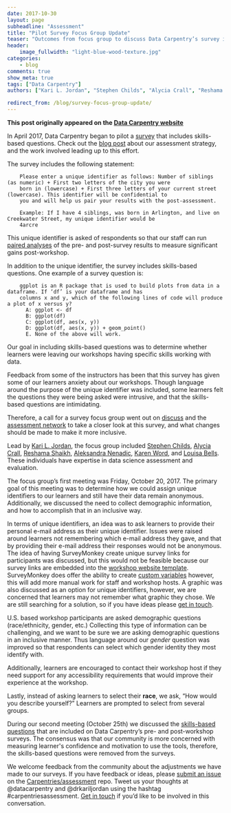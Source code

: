 ```yaml
---
date: 2017-10-30
layout: page
subheadline: "Assessment"
title: "Pilot Survey Focus Group Update"
teaser: "Outcomes from focus group to discuss Data Carpentry’s survey instruments"
header:
    image_fullwidth: "light-blue-wood-texture.jpg"
categories:
    - blog
comments: true
show_meta: true
tags: ["Data Carpentry"]
authors: ["Kari L. Jordan", "Stephen Childs", "Alycia Crall", "Reshama Shaikh", "Aleksandra Nenadic", "Karen Word", "Louisa Bells"]

redirect_from: /blog/survey-focus-group-update/
--- 
```


**This post originally appeared on the [Data Carpentry website](https://datacarpentry.org)**

In April 2017, Data Carpentry began to pilot a [survey](https://github.com/carpentries/assessment/blob/master/learner-assessment/documents/dc_presurvey_skillsbased.pdf) that includes skills-based questions. Check out the [blog post](http://www.datacarpentry.org/blog/long-term-assessment-strategy/) about our assessment strategy, and the work involved leading up to this effort.

The survey includes the following statement:

        Please enter a unique identifier as follows: Number of siblings (as numeric) + First two letters of the city you were       
        born in (lowercase) + First three letters of your current street (lowercase). This identifier will be confidential to 
        you and will help us pair your results with the post-assessment.
 
        Example: If I have 4 siblings, was born in Arlington, and live on Creekwater Street, my unique identifier would be 
        4arcre

This unique identifier is asked of respondents so that our staff can run [paired analyses](http://www.statstutor.ac.uk/resources/uploaded/paired-t-test.pdf) of the pre- and post-survey results to measure significant gains post-workshop.

In addition to the unique identifier, the survey includes skills-based questions. One example of a survey question is:

        ggplot is an R package that is used to build plots from data in a dataframe. If ‘df’ is your dataframe and has 
        columns x and y, which of the following lines of code will produce a plot of x versus y?
          A: ggplot <- df
          B: ggplot(df)
          C: ggplot(df, aes(x, y))
          D: ggplot(df, aes(x, y)) + geom_point()
          E. None of the above will work.

Our goal in including skills-based questions was to determine whether learners were leaving our workshops having specific skills working with data.

Feedback from some of the instructors has been that this survey has given some of our learners anxiety about our workshops. Though language around the purpose of the unique identifier was included, some learners felt the questions they were being asked were intrusive, and that the skills-based questions are intimidating. 

Therefore, a call for a survey focus group went out on [discuss](http://lists.software-carpentry.org/pipermail/discuss/2017-October/005486.html) and the [assessment network](https://docs.carpentries.org/topic_folders/assessment/assessment-network.html) to take a closer look at this survey, and what changes should be made to make it more inclusive.

Lead by [Kari L. Jordan](https://github.com/kariljordan), the focus group included [Stephen Childs](https://github.com/sechilds), [Alycia Crall](https://twitter.com/alycrall), [Reshama Shaikh](https://twitter.com/reshamas), [Aleksandra Nenadic](https://github.com/anenadic), [Karen Word](http://twitter.com/karen_word), and [Louisa Bells](https://twitter.com/ChemCurator). These individuals have expertise in data science assessment and evaluation. 

The focus group’s first meeting was Friday, October 20, 2017. The primary goal of this meeting was to determine how we could assign unique identifiers to our learners and still have their data remain anonymous. Additionally, we discussed the need to collect demographic information, and how to accomplish that in an inclusive way.

In terms of unique identifiers, an idea was to ask learners to provide their personal e-mail address as their unique identifier. Issues were raised around learners not remembering which e-mail address they gave, and that by providing their e-mail address their responses would not be anonymous. The idea of having SurveyMonkey create unique survey links for participants was discussed, but this would not be feasible because our survey links are embedded into the [workshop website template](https://github.com/datacarpentry/workshop-template). SurveyMonkey does offer the ability to create [custom variables](https://help.surveymonkey.com/articles/en_US/kb/What-are-custom-variables-and-how-do-I-use-them) however, this will add more manual work for staff and workshop hosts. A graphic was also discussed as an option for unique identifiers, however, we are concerned that learners may not remember what graphic they chose. We are still searching for a solution, so if you have ideas please [get in touch](mailto:kariljordan@carpentries.org). 

U.S. based workshop participants are asked demographic questions (race/ethnicity, gender, etc.) Collecting this type of information can be challenging, and we want to be sure we are asking demographic questions in an inclusive manner. Thus language around our *gender* question was improved so that respondents can select which gender identity they most identify with. 

Additionally, learners are encouraged to contact their workshop host if they need support for any accessibility requirements that would improve their experience at the workshop. 

Lastly, instead of asking learners to select their **race**, we ask, “How would you describe yourself?” Learners are prompted to select from several groups.

During our second meeting (October 25th) we discussed the [skills-based questions](https://docs.google.com/document/d/1rX_gEZE29jSjEpmkVVTUbHa7bYjwPtKEWVxrQ7Ij_64/edit) that are included on Data Carpentry’s pre- and post-workshop surveys. The consensus was that our community is more concerned with measuring learner's confidence and motivation to use the tools, therefore, the skills-based questions were removed from the surveys. 

We welcome feedback from the community about the adjustments we have made to our surveys. If you have feedback or ideas, please [submit an issue](https://github.com/carpentries/assessment/issues) on the [Carpentries/assessment](https://github.com/carpentries/assessment/) repo. Tweet us your thoughts at @datacarpentry and @drkariljordan using the hashtag #carpentriesassessment. [Get in touch](mailto:kariljordan@carpentries.org) if you’d like to be involved in this conversation. 
